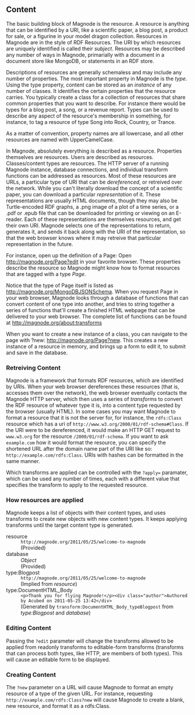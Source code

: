 ## Content

The basic building block of Magnode is the resource. A resource is anything that can be identified by a URI, like a scientific paper, a blog post, a product for sale, or a figurine in your model dragon collection. Resources in Magnode are in the style of RDF Resources. The URI by which resources are uniquely identified is called their _subject_. Resources may be described any number of ways in Magnode, primarially with a document in a document store like MongoDB, or statements in an RDF store.

Descriptions of resources are generally schemaless and may include any number of properties. The most important property in Magnode is the _type_. Using the type property, content can be stored as an _instance_ of any number of classes. It identifies the certain properties that the resource carries. You typically create a class for a collection of resources that share common properties that you want to describe. For instance there would be types for a blog post, a song, or a revenue report. Types can be used to describe any aspect of the resource's membership in something, for instance, to tag a resource of type Song into Rock, Country, or Trance.

As a matter of convention, property names are all lowercase, and all other resources are named with UpperCamelCase.

In Magnode, absolutely everything is described as a resource. Properties themselves are resources. Users are described as resources. Classes/content types are resources. The HTTP server of a running Magnode instance, database connections, and individual transform functions can be addressed as resources. Most of these resources are URLs, a particular type of URI that can be _dereferenced_, or retreived over the network. While you can't literally download the concept of a scientific paper, you can download a particular _representation_ of it. These representations are usually HTML documents, though they may also be Turtle-encoded RDF graphs, a .png image of a plot of a time series, or a .pdf or .epub file that can be downloaded for printing or viewing on an E-reader. Each of these representations are themselves resources, and get their own URI. Magnode selects one of the representations to return, generates it, and sends it back along with the URI of the representation, so that the web browser knows where it may retreive that particular representation in the future.

For instance, open up the definition of a Page: Open <http://magnode.org/Page?edit> in your favorite browser. These properties describe the resource so Magnode might know how to format resources that are tagged with a type _Page_.

Notice that the type of Page itself is listed as <http://magnode.org/MongoDBJSONSchema>. When you request Page in your web browser, Magnode looks through a database of functions that can convert content of one type into another, and tries to string together a series of functions that'll create a finished HTML webpage that can be delivered to your web browser. The complete list of functions can be found at <http://magnode.org/about:transforms>

When you want to create a new instance of a class, you can navigate to the page with ?new: <http://magnode.org/Page?new>. This creates a new instance of a resource in memory, and brings up a form to edit it, to submit and save in the database.

### Retreiving Content

Magnode is a framework that formats RDF resources, which are identified by URIs. When your web browser dereferences these resources (that is, accesses them over the network), the web browser eventually contacts the Magnode HTTP server, which then uses a series of _transforms_ to convert the RDF resource of whatever type it is, into a content type requested by the browser (usually HTML). In some cases you may want Magnode to format a resource that it is not the server for, for instance, the `rdfs:Class` resource which has a uri of `http://www.w3.org/2000/01/rdf-schema#Class`. If the URI were to be dereferenced, it would make an HTTP GET request to `www.w3.org` for the resource `/2000/01/rdf-schema`. If you want to ask `example.com` how it would format the resource, you can specify the shortened URL after the domain name part of the URI like so: `http://example.com/rdfs:Class`. URIs with hashes can be formatted in the same manner.

Which transforms are applied can be controlled with the `?apply=` paramater, which can be used any number of times, each with a different value that specifies the transform to apply to the requested resource.

### How resources are applied

Magnode keeps a list of objects with their content types, and uses transforms to create new objects with new content types. It keeps applying transforms until the target content type is generated.

<dl>
<dt>resource</dt> <dd><code>http://magnode.org/2011/05/25/welcome-to-magnode</code></dd> <dd>(Provided)</dd>
<dt>database</dt> <dd><i>Object</i></dd> <dd>(Provided)</dd>
<dt>type:Blogpost</dt> <dd><code>http://magnode.org/2011/05/25/welcome-to-magnode</code></dd> <dd>(Implied from <i>resource</i>)</dd>
<dt>type:DocumentHTML_Body</dt> <dd><code>&lt;p&gt;Thank you for flying Magnode!&lt;/p&gt;&lt;div class=&quot;author&quot;&gt;Authored by Acubed on 2011-05-25 13:42&lt;/div&gt;</code></dd> <dd>(Generated by <code>transform:DocumentHTML_Body_typeBlogpost</code> from <i>type:Blogpost</i> and <i>database</i>)</dd>
</dl>


### Editing Content

Passing the `?edit` parameter will change the transforms allowed to be applied from readonly transforms to editable-form transforms (transforms that can process both types, like HTTP, are members of both types). This will cause an editable form to be displayed.

### Creating Content

The `?new` parameter on a URL will cause Magnode to format an empty resource of a type of the given URL. For instance, requesting `http://example.com/rdfs:Class?new` will cause Magnode to create a blank, new resource, and format it as a rdfs:Class.
